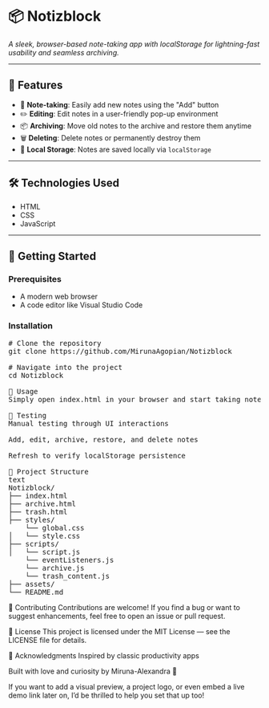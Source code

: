 # 📦 Notizblock

_A sleek, browser-based note-taking app with localStorage for lightning-fast usability and seamless archiving._

---

## 🚀 Features

- 📝 **Note-taking**: Easily add new notes using the "Add" button
- ✏️ **Editing**: Edit notes in a user-friendly pop-up environment
- 📦 **Archiving**: Move old notes to the archive and restore them anytime
- 🗑️ **Deleting**: Delete notes or permanently destroy them
- 💾 **Local Storage**: Notes are saved locally via `localStorage`

---

## 🛠️ Technologies Used

- HTML
- CSS
- JavaScript

---

## 🏁 Getting Started

### Prerequisites
- A modern web browser
- A code editor like Visual Studio Code

### Installation

<pre>
# Clone the repository
git clone https://github.com/MirunaAgopian/Notizblock

# Navigate into the project
cd Notizblock

🔧 Usage
Simply open index.html in your browser and start taking notes. Your notes will be saved automatically in your browser via localStorage, so they’ll be there when you return.

🧪 Testing
Manual testing through UI interactions

Add, edit, archive, restore, and delete notes

Refresh to verify localStorage persistence

📁 Project Structure
text
Notizblock/
├── index.html
├── archive.html
├── trash.html
├── styles/
    └── global.css
│   └── style.css
├── scripts/
│   └── script.js
    └── eventListeners.js
    └── archive.js
    └── trash_content.js
├── assets/
└── README.md
</pre>

🤝 Contributing
Contributions are welcome! If you find a bug or want to suggest enhancements, feel free to open an issue or pull request.

📄 License
This project is licensed under the MIT License — see the LICENSE file for details.

🙌 Acknowledgments
Inspired by classic productivity apps

Built with love and curiosity by Miruna-Alexandra 💙


If you want to add a visual preview, a project logo, or even embed a live demo link later on, I’d be thrilled to help you set that up too!
